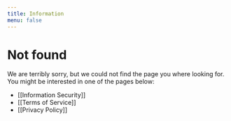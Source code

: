 ```yaml
---
title: Information
menu: false
---
```


# Not found

We are terribly sorry, but we could not find the page you where
looking for. You might be interested in one of the pages below:

<ul>
	<li>[[Information Security]]</li>
	<li>[[Terms of Service]]</li>
	<li>[[Privacy Policy]]</li>
</ul>
